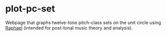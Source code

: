 plot-pc-set
===========

Webpage that graphs twelve-tone pitch-class sets on the unit circle using [Raphael](http://raphaeljs.com/) (intended for post-tonal music theory and analysis).
